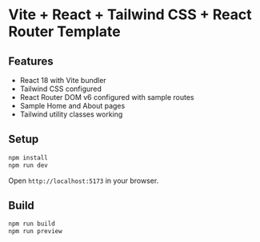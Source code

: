 # Vite + React + Tailwind CSS + React Router Template

## Features
- React 18 with Vite bundler
- Tailwind CSS configured
- React Router DOM v6 configured with sample routes
- Sample Home and About pages
- Tailwind utility classes working

## Setup

```bash
npm install
npm run dev
```

Open `http://localhost:5173` in your browser.

## Build

```bash
npm run build
npm run preview
```